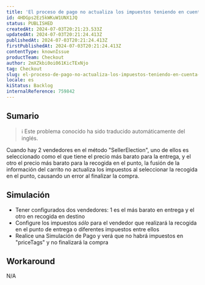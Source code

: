 ```yaml
---
title: 'El proceso de pago no actualiza los impuestos teniendo en cuenta el vendedor correcto al combinar la información del carro.'
id: 4HDGps2Ez5kWKuW1UNX1JQ
status: PUBLISHED
createdAt: 2024-07-03T20:21:23.533Z
updatedAt: 2024-07-03T20:21:24.413Z
publishedAt: 2024-07-03T20:21:24.413Z
firstPublishedAt: 2024-07-03T20:21:24.413Z
contentType: knownIssue
productTeam: Checkout
author: 2mXZkbi0oi061KicTExNjo
tag: Checkout
slug: el-proceso-de-pago-no-actualiza-los-impuestos-teniendo-en-cuenta-el-vendedor-correcto-al-combinar-la-informacion-del-carro
locale: es
kiStatus: Backlog
internalReference: 759842
---
```


## Sumario

>ℹ️ Este problema conocido ha sido traducido automáticamente del inglés.


Cuando hay 2 vendedores en el método "SellerElection", uno de ellos es seleccionado como el que tiene el precio más barato para la entrega, y el otro el precio más barato para la recogida en el punto, la fusión de la información del carrito no actualiza los impuestos al seleccionar la recogida en el punto, causando un error al finalizar la compra.



## Simulación



- Tener configurados dos vendedores: 1 es el más barato en entrega y el otro en recogida en destino
- Configure los impuestos _sólo_ para el vendedor que realizará la recogida en el punto de entrega o diferentes impuestos entre ellos
- Realice una Simulación de Pago y verá que no habrá impuestos en "priceTags" y no finalizará la compra



## Workaround


N/A



